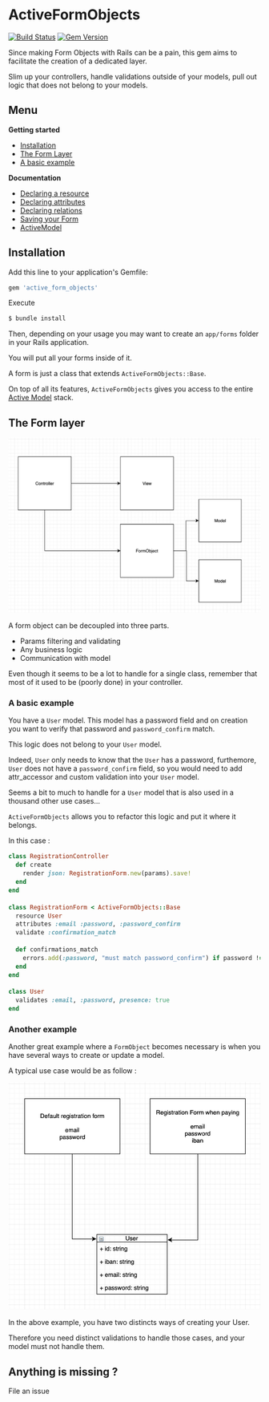 # ActiveFormObjects

[![Build Status](https://travis-ci.org/FidMe/active_form_objects.svg?branch=master)](https://travis-ci.org/FidMe/active_form_objects)
[![Gem Version](https://badge.fury.io/rb/active_form_objects.svg)](https://badge.fury.io/rb/active_form_objects)

Since making Form Objects with Rails can be a pain, this gem aims to facilitate the creation of a dedicated layer.

Slim up your controllers, handle validations outside of your models, pull out logic that does not belong to your models.

## Menu

**Getting started**

- [Installation](https://github.com/FidMe/active_form_objects#installation)
- [The Form Layer](https://github.com/FidMe/active_form_objects#the-form-layer)
- [A basic example](https://github.com/FidMe/active_form_objects#a-basic-example)

**Documentation**

- [Declaring a resource](https://github.com/FidMe/active_form_objects/blob/master/docs/Resource.md)
- [Declaring attributes](https://github.com/FidMe/active_form_objects/blob/master/docs/Attributes.md)
- [Declaring relations](https://github.com/FidMe/active_form_objects/blob/master/docs/Relations.md)
- [Saving your Form](https://github.com/FidMe/active_form_objects/blob/master/docs/Savings.md)
- [ActiveModel](https://api.rubyonrails.org/classes/ActiveModel/Model.html)

## Installation

Add this line to your application's Gemfile:

```ruby
gem 'active_form_objects'
```

Execute

```bash
$ bundle install
```

Then, depending on your usage you may want to create an `app/forms` folder in your Rails application.

You will put all your forms inside of it.

A form is just a class that extends `ActiveFormObjects::Base`.

On top of all its features, `ActiveFormObjects` gives you access to the entire [Active Model](https://guides.rubyonrails.org/active_model_basics.html) stack.

## The Form layer

![The form layer](https://raw.githubusercontent.com/FidMe/active_form_objects/master/docs/images/form_layer.png)

A form object can be decoupled into three parts.

- Params filtering and validating
- Any business logic
- Communication with model

Even though it seems to be a lot to handle for a single class, remember that most of it used to be (poorly done) in your controller.

### A basic example

You have a `User` model.
This model has a password field and on creation you want to verify that password and `password_confirm` match.

This logic does not belong to your `User` model.

Indeed, `User` only needs to know that the `User` has a password, furthemore, `User` does not have a `password_confirm` field, so you would need to add attr_accessor and custom validation into your `User` model.

Seems a bit to much to handle for a `User` model that is also used in a thousand other use cases...

`ActiveFormObjects` allows you to refactor this logic and put it where it belongs.

In this case :

```ruby
class RegistrationController
  def create
    render json: RegistrationForm.new(params).save!
  end
end

class RegistrationForm < ActiveFormObjects::Base
  resource User
  attributes :email :password, :password_confirm
  validate :confirmation_match

  def confirmations_match
    errors.add(:password, "must match password_confirm") if password != password_confirm
  end
end

class User
  validates :email, :password, presence: true
end
```

### Another example

Another great example where a `FormObject` becomes necessary is when you have several ways to create or update a model.

A typical use case would be as follow :

![form example](https://raw.githubusercontent.com/FidMe/active_form_objects/master/docs/images/registration_example.png)

In the above example, you have two distincts ways of creating your User.

Therefore you need distinct validations to handle those cases, and your model must not handle them.

## Anything is missing ?

File an issue
